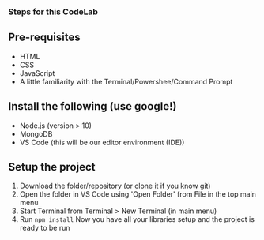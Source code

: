 ### Steps for this CodeLab

## Pre-requisites
- HTML
- CSS
- JavaScript
- A little familiarity with the Terminal/Powershee/Command Prompt

## Install the following (use google!)
- Node.js (version > 10)
- MongoDB
- VS Code (this will be our editor environment (IDE))

## Setup the project
1. Download the folder/repository (or clone it if you know git)
2. Open the folder in VS Code using 'Open Folder' from File in the top main menu
3. Start Terminal from Terminal > New Terminal (in main menu)
4. Run 
`npm install`
Now you have all your libraries setup and the project is ready to be run